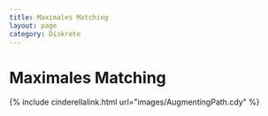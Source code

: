 ```yaml
---
title: Maximales Matching
layout: page
category: Diskrete
---
```


# Maximales Matching


{% include cinderellalink.html url="images/AugmentingPath.cdy" %}

<!--
{% capture applet %} {% include_relative images/AugmentingPath.html %} {% endcapture %}
{% include showapplet.html %}
-->
